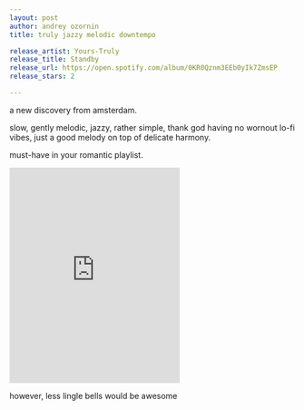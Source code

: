 ```yaml
---
layout: post
author: andrey ozornin
title: truly jazzy melodic downtempo

release_artist: Yours-Truly
release_title: Standby
release_url: https://open.spotify.com/album/0KR0Qznm3EEb0yIk7ZmsEP
release_stars: 2

---
```


a new discovery from amsterdam. 

slow, gently melodic, jazzy, rather simple, thank god having no wornout lo-fi vibes, just a good melody on top of delicate harmony.

must-have in your romantic playlist.

<iframe src="https://open.spotify.com/embed/album/0KR0Qznm3EEb0yIk7ZmsEP" width="300" height="380" frameborder="0" allowtransparency="true" allow="encrypted-media"></iframe>

however, less lingle bells would be awesome
